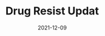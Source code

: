 ---
date: 2021-12-09
##
title:    Drug Resist Updat 
## Titel der Publikation, beispielweise The Lancet.
##
authors: 'Drożdżal, S, Rosik, J, Lechowicz, K, et al.'
##
status:   default
##
en:
  subtitle:   'An update on drugs with therapeutic potential for SARS-CoV-2 (COVID-19) treatment'
  ##
  description: 'The COVID-19 pandemic is one of the greatest threats to human health in the 21st century with more than 257 million cases and over 5.17 million deaths reported worldwide (as of November 23, 2021. Various agents were initially proclaimed to be effective against SARS-CoV-2, the etiological agent of COVID-19. Hydroxychloroquine, lopinavir/ritonavir, and ribavirin are all examples of therapeutic agents, whose efficacy against COVID-19 was later disproved. Meanwhile, concentrated efforts of researchers and clinicians worldwide have led to the identification of novel therapeutic options to control the disease including PAXLOVID™ (PF-07321332). Although COVID-19 cases are currently treated using a comprehensive approach of anticoagulants, oxygen, and antibiotics, the novel Pfizer agent PAXLOVID™ (PF-07321332), an investigational COVID-19 oral antiviral candidate, significantly reduced hospitalization time and death rates, based on an interim analysis of the phase 2/3 EPIC-HR (Evaluation of Protease Inhibition for COVID-19 in High-Risk Patients) randomized, double-blind study of non-hospitalized adult patients with COVID-19, who are at high risk of progressing to severe illness. The scheduled interim analysis demonstrated an 89 % reduction in risk of COVID-19-related hospitalization or death from any cause compared to placebo in patients treated within three days of symptom onset (primary endpoint). However, there still exists a great need for the development of additional treatments, as the recommended therapeutic options are insufficient in many cases. Thus far, mRNA and vector vaccines appear to be the most effective modalities to control the pandemic. In the current review, we provide an update on the progress that has been made since April 2020 in clinical trials concerning the effectiveness of therapies available to combat COVID-19. We focus on currently recommended therapeutic agents, including steroids, various monoclonal antibodies, remdesivir, baricitinib, anticoagulants and PAXLOVID™ summarizing the latest original studies and meta-analyses. Moreover, we aim to discuss other currently and previously studied agents targeting COVID-19 that either show no or only limited therapeutic activity. The results of recent studies report that hydroxychloroquine and convalescent plasma demonstrate no efficacy against SARS-CoV-2 infection. Lastly, we summarize the studies on various drugs with incoherent or insufficient data concerning their effectiveness, such as amantadine, ivermectin, or niclosamide. '
  ## 
  tags:    [SARS-CoV-2, COVID-19, Baricitinib, Casirivimab, Dexamethasone, Imdevimab, Remdesivir, Sotrovimab, Tocilizumab, Paxlovid, Omicron]
## 
de: 
  ##
  subtitle:   'Aktuelle Informationen über Arzneimittel mit therapeutischem Potenzial für die Behandlung von SARS-CoV-2 (COVID-19)'
  ##
  description: 'Die COVID-19-Pandemie ist eine der größten Bedrohungen für die menschliche Gesundheit im 21. Jahrhundert mit mehr als 257 Millionen gemeldeten Fällen und über 5,17 Millionen Todesfällen weltweit (Stand: 23. November 2021). Ursprünglich wurden verschiedene Wirkstoffe als wirksam gegen SARS-CoV-2, den ätiologischen Erreger von COVID-19, angepriesen. Hydroxychloroquin, Lopinavir/Ritonavir und Ribavirin sind Beispiele für Therapeutika, deren Wirksamkeit gegen COVID-19 später widerlegt wurde. In der Zwischenzeit haben die konzentrierten Bemühungen von Forschern und Klinikern weltweit zur Identifizierung neuer therapeutischer Optionen zur Bekämpfung der Krankheit geführt, darunter PAXLOVID™ (PF-07321332). Obwohl COVID-19-Fälle derzeit mit einem umfassenden Ansatz aus Antikoagulanzien, Sauerstoff und Antibiotika behandelt werden, konnte der neue Pfizer-Wirkstoff PAXLOVID™ (PF-07321332), ein oral verabreichter antiviraler COVID-19-Kandidat, die Krankenhausverweildauer und die Sterblichkeitsrate deutlich reduzieren, Dies geht aus einer Zwischenanalyse der randomisierten, doppelblinden Phase-2/3-Studie EPIC-HR (Evaluation of Protease Inhibition for COVID-19 in High-Risk Patients) hervor, an der erwachsene, nicht hospitalisierte Patienten mit COVID-19 teilnehmen, bei denen ein hohes Risiko für das Fortschreiten einer schweren Erkrankung besteht. Die geplante Zwischenanalyse zeigte, dass das Risiko einer COVID-19-bedingten Krankenhauseinweisung oder eines Todes aus beliebiger Ursache im Vergleich zu Placebo bei Patienten, die innerhalb von drei Tagen nach Auftreten der Symptome behandelt wurden (primärer Endpunkt), um 89 % gesenkt werden konnte. Es besteht jedoch nach wie vor ein großer Bedarf an der Entwicklung zusätzlicher Behandlungen, da die empfohlenen therapeutischen Optionen in vielen Fällen unzureichend sind. Bislang scheinen mRNA- und Vektorimpfstoffe die wirksamsten Methoden zur Bekämpfung der Pandemie zu sein. In diesem Bericht geben wir einen aktuellen Überblick über die Fortschritte, die seit April 2020 in klinischen Studien zur Wirksamkeit der verfügbaren Therapien zur Bekämpfung von COVID-19 erzielt wurden. Wir konzentrieren uns auf die derzeit empfohlenen Therapeutika, darunter Steroide, verschiedene monoklonale Antikörper, Remdesivir, Baricitinib, Antikoagulanzien und PAXLOVID™ und fassen die neuesten Originalstudien und Metaanalysen zusammen. Darüber hinaus wollen wir andere derzeit und früher untersuchte Wirkstoffe, die auf COVID-19 abzielen und entweder keine oder nur eine begrenzte therapeutische Aktivität zeigen, diskutieren. Die Ergebnisse neuerer Studien zeigen, dass Hydroxychloroquin und Rekonvaleszenzplasma keine Wirksamkeit gegen die SARS-CoV-2-Infektion zeigen. Schließlich fassen wir die Studien zu verschiedenen Medikamenten zusammen, für die keine oder nur unzureichende Daten über ihre Wirksamkeit vorliegen, wie z. B. Amantadin, Ivermectin oder Niclosamid.'
  ## 
  ##
  tags:     [SARS-CoV-2, COVID-19, Baricitinib, Casirivimab, Dexamethasone, Imdevimab, Remdesivir, Sotrovimab, Tocilizumab, Paxlovid, Omicron]
##
group:  "Treatments"
##
credit:      https://doi.org/10.1016/j.drup.2021.100794
##
## 2020-09-30_10.1038_s41590-020-00808-x.md
---